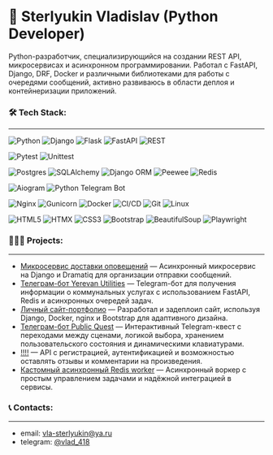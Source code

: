 # 👋 Sterlyukin Vladislav (Python Developer)

Python-разработчик, специализирующийся на создании REST API, микросервисах и асинхронном программировании. 
Работал с FastAPI, Django, DRF, Docker и различными библиотеками для работы с очередями сообщений, активно развиваюсь в области деплоя и контейнеризации приложений.


### 🛠️ Tech Stack:
---
![Python](https://img.shields.io/badge/Python-3776AB?style=for-the-badge&logo=python&logoColor=white)
![Django](https://img.shields.io/badge/Django-092E20?style=for-the-badge&logo=django&logoColor=white)
![Flask](https://img.shields.io/badge/Flask-000000?style=for-the-badge&logo=flask&logoColor=white)
![FastAPI](https://img.shields.io/badge/FastAPI-009688?style=for-the-badge&logo=fastapi&logoColor=white)
![REST](https://img.shields.io/badge/REST-FF0000?style=for-the-badge&logo=rest&logoColor=white)

![Pytest](https://img.shields.io/badge/Pytest-0A9EDC?style=for-the-badge&logo=pytest&logoColor=white)
![Unittest](https://img.shields.io/badge/Unittest-3776AB?style=for-the-badge&logo=python&logoColor=white)

![Postgres](https://img.shields.io/badge/Postgres-316192?style=for-the-badge&logo=postgresql&logoColor=white)
![SQLAlchemy](https://img.shields.io/badge/SQLAlchemy-D71F00?style=for-the-badge&logo=databricks&logoColor=white)
![Django ORM](https://img.shields.io/badge/Django%20ORM-092E20?style=for-the-badge&logo=django&logoColor=white)
![Peewee](https://img.shields.io/badge/Peewee-4B8BBE?style=for-the-badge&logo=python&logoColor=white)
![Redis](https://img.shields.io/badge/Redis-DC382D?style=for-the-badge&logo=redis&logoColor=white)

![Aiogram](https://img.shields.io/badge/Aiogram-2C2F73?style=for-the-badge&logo=telegram&logoColor=white)
![Python Telegram Bot](https://img.shields.io/badge/Telegram%20Bot-0088CC?style=for-the-badge&logo=telegram&logoColor=white)

![Nginx](https://img.shields.io/badge/Nginx-009639?style=for-the-badge&logo=nginx&logoColor=white)
![Gunicorn](https://img.shields.io/badge/Gunicorn-499848?style=for-the-badge&logo=gunicorn&logoColor=white)
![Docker](https://img.shields.io/badge/Docker-2496ED?style=for-the-badge&logo=docker&logoColor=white)
![CI/CD](https://img.shields.io/badge/CI/CD-2C2F73?style=for-the-badge&logo=githubactions&logoColor=white)
![Git](https://img.shields.io/badge/Git-F05032?style=for-the-badge&logo=git&logoColor=white)
![Linux](https://img.shields.io/badge/Linux-FCC624?style=for-the-badge&logo=linux&logoColor=black)

![HTML5](https://img.shields.io/badge/HTML5-E34F26?style=for-the-badge&logo=html5&logoColor=white)
![HTMX](https://img.shields.io/badge/HTMX-2589BD?style=for-the-badge&logo=html5&logoColor=white)
![CSS3](https://img.shields.io/badge/CSS3-1572B6?style=for-the-badge&logo=css3&logoColor=white)
![Bootstrap](https://img.shields.io/badge/Bootstrap-563D7C?style=for-the-badge&logo=bootstrap&logoColor=white)
![BeautifulSoup](https://img.shields.io/badge/BeautifulSoup-8B4513?style=for-the-badge&logo=python&logoColor=white)
![Playwright](https://img.shields.io/badge/playwright-%232EAD33.svg?style=for-the-badge&logo=playwright&logoColor=white)

### 👨🏻‍💻 Projects:
---
- [Микросервис доставки оповещений](https://github.com/zerin2/email_broadcast) — Асинхронный микросервис на Django и Dramatiq для организации отправки сообщений.
- [Телеграм-бот Yerevan Utilities](https://github.com/zerin2/yerevan_utilities_bot) — Telegram-бот для получения информации о коммунальных услугах с использованием FastAPI, Redis и асинхронных очередей задач.
- [Личный сайт-портфолио](https://sterlyukin.ru/) — Разработал и задеплоил сайт, используя Django, Docker, nginx и Bootstrap для адаптивного дизайна.
- [Телеграм-бот Public Quest](https://github.com/zerin2/public_quest_bot) — Интерактивный Telegram-квест с переходами между сценами, логикой выбора, хранением пользовательского состояния и динамическими клавиатурами.
- [!!!!]() — API с регистрацией, аутентификацией и возможностью оставлять отзывы и комментарии на произведения.
- [Кастомный асинхронный Redis worker]() — Асинхронный воркер с простым управлением задачами и надёжной интеграцией в сервисы.

### 📞 Contacts:
---
- email: vla-sterlyukin@ya.ru
- telegram: [@vlad_418](https://t.me/vlad_418)


